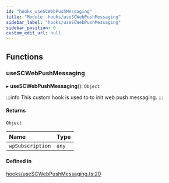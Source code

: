 ```yaml
---
id: "hooks_useSCWebPushMessaging"
title: "Module: hooks/useSCWebPushMessaging"
sidebar_label: "hooks/useSCWebPushMessaging"
sidebar_position: 0
custom_edit_url: null
---
```


## Functions

### useSCWebPushMessaging

▸ **useSCWebPushMessaging**(): `Object`

:::info
This custom hook is used to to init web push messaging.
:::

#### Returns

`Object`

| Name | Type |
| :------ | :------ |
| `wpSubscription` | `any` |

#### Defined in

[hooks/useSCWebPushMessaging.ts:20](https://github.com/selfcommunity/community-ui/blob/7897031/packages/sc-core/src/hooks/useSCWebPushMessaging.ts#L20)
